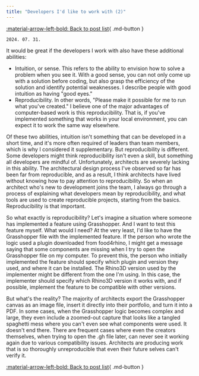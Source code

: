 ```yaml
---
title: "Developers I'd like to work with (2)"
---
```


[:material-arrow-left-bold: Back to post list](../index.md){ .md-button }

`2024. 07. 31.`

It would be great if the developers I work with also have these additional abilities:

- Intuition, or sense. This refers to the ability to envision how to solve a problem when you see it. With a good sense, you can not only come up with a solution before coding, but also grasp the efficiency of the solution and identify potential weaknesses. I describe people with good intuition as having "good eyes."
- Reproducibility. In other words, "Please make it possible for me to run what you've created." I believe one of the major advantages of computer-based work is this reproducibility. That is, if you've implemented something that works in your local environment, you can expect it to work the same way elsewhere.

Of these two abilities, intuition isn't something that can be developed in a short time, and it's more often required of leaders than team members, which is why I considered it supplementary. But reproducibility is different. Some developers might think reproducibility isn't even a skill, but something all developers are mindful of. Unfortunately, architects are severely lacking in this ability. The architectural design process I've observed so far has been far from reproducible, and as a result, I think architects have lived without knowing how to pay attention to reproducibility. So when an architect who's new to development joins the team, I always go through a process of explaining what developers mean by reproducibility, and what tools are used to create reproducible projects, starting from the basics. Reproducibility is that important.

So what exactly is reproducibility? Let's imagine a situation where someone has implemented a feature using Grasshopper. And I want to test this feature myself. What would I need? At the very least, I'd like to have the Grasshopper file with the implemented feature. If the person who wrote the logic used a plugin downloaded from food4rhino, I might get a message saying that some components are missing when I try to open the Grasshopper file on my computer. To prevent this, the person who initially implemented the feature should specify which plugin and version they used, and where it can be installed. The Rhino3D version used by the implementer might be different from the one I'm using. In this case, the implementer should specify which Rhino3D version it works with, and if possible, implement the feature to be compatible with other versions.

But what's the reality? The majority of architects export the Grasshopper canvas as an image file, insert it directly into their portfolio, and turn it into a PDF. In some cases, when the Grasshopper logic becomes complex and large, they even include a zoomed-out capture that looks like a tangled spaghetti mess where you can't even see what components were used. It doesn't end there. There are frequent cases where even the creators themselves, when trying to open the .gh file later, can never see it working again due to various compatibility issues. Architects are producing work that is so thoroughly unreproducible that even their future selves can't verify it.

[:material-arrow-left-bold: Back to post list](../index.md){ .md-button }